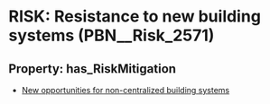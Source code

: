 # RISK: __Resistance to new building systems__ (PBN__Risk_2571)

## Property: has_RiskMitigation

* [New opportunities for non-centralized building systems](PBN__Mitigation_424)

